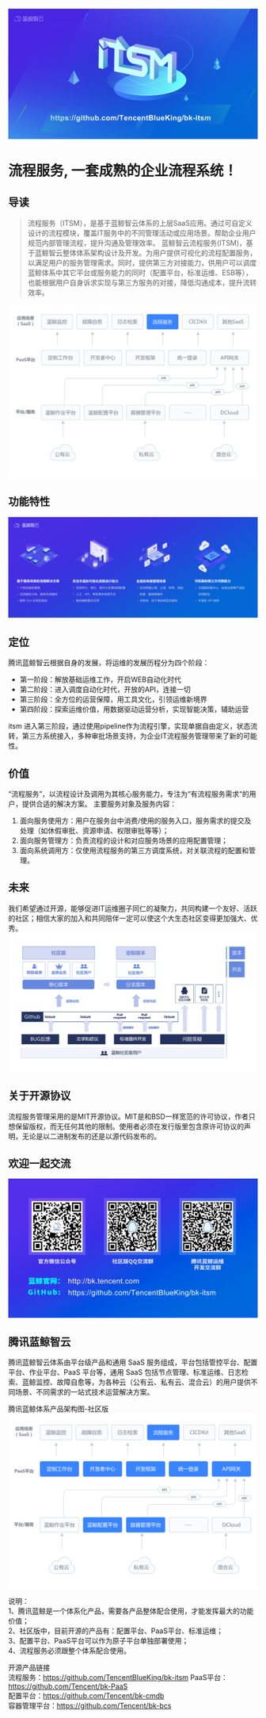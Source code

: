 ![](img/wiki_itsm.png)
# 流程服务, 一套成熟的企业流程系统！

## 导读
>流程服务（ITSM），是基于蓝鲸智云体系的上层SaaS应用。通过可自定义设计的流程模块，覆盖IT服务中的不同管理活动或应用场景。帮助企业用户规范内部管理流程，提升沟通及管理效率。
蓝鲸智云流程服务(ITSM)，基于蓝鲸智云整体体系架构设计及开发。为用户提供可视化的流程配置服务，以满足用户的服务管理需求。同时，提供第三方对接能力，供用户可以调度蓝鲸体系中其它平台或服务能力的同时（配置平台，标准运维、ESB等），也能根据用户自身诉求实现与第三方服务的对接，降低沟通成本，提升流转效率。

![](img/wiki_product.png)

## 功能特性
![](img/wiki_feature.png)

## 定位
腾讯蓝鲸智云根据自身的发展，将运维的发展历程分为四个阶段：
- 第一阶段：解放基础运维工作，开启WEB自动化时代
- 第二阶段：进入调度自动化时代，开放的API，连接一切
- 第三阶段：全方位的运营保障，用工具文化，引领运维新境界
- 第四阶段：探索运维价值，用数据驱动运营分析，实现智能决策，辅助运营

itsm 进入第三阶段，通过使用pipeline作为流程引擎，实现单据自由定义，状态流转，第三方系统接入，多种审批场景支持，为企业IT流程服务管理带来了新的可能性。

## 价值
“流程服务”，以流程设计及调用为其核心服务能力，专注为“有流程服务需求“的用户，提供合适的解决方案。
主要服务对象及服务内容：
1. 面向服务使用方：用户在服务台中消费/使用的服务入口，服务需求的提交及处理（如休假审批、资源申请、权限审批等等）；
2. 面向服务管理方：负责流程的设计和对应服务场景的应用配置管理；
3. 面向系统调用方：仅使用流程服务的第三方调度系统，对关联流程的配置和管理。

## 未来
我们希望通过开源，能够促进IT运维圈子同仁的凝聚力，共同构建一个友好、活跃的社区；相信大家的加入和共同陪伴一定可以使这个大生态社区变得更加强大、优秀。
![](img/wiki_future.png)

## 关于开源协议
流程服务管理采用的是MIT开源协议。MIT是和BSD一样宽范的许可协议，作者只想保留版权，而无任何其他的限制。使用者必须在发行版里包含原许可协议的声明，无论是以二进制发布的还是以源代码发布的。

## 欢迎一起交流
![](img/wiki_communication.png)


## 腾讯蓝鲸智云
腾讯蓝鲸智云体系由平台级产品和通用 SaaS 服务组成，平台包括管控平台、配置平台、作业平台、PaaS 平台等，通用 SaaS 包括节点管理、标准运维、日志检索、蓝鲸监控、故障自愈等，为各种云（公有云、私有云、混合云）的用户提供不同场景、不同需求的一站式技术运营解决方案。

腾讯蓝鲸体系产品架构图-社区版  
![](img/wiki_blueking.png)

说明：  
1、腾讯蓝鲸是一个体系化产品，需要各产品整体配合使用，才能发挥最大的功能价值；  
2、社区版中，目前开源的产品有：配置平台、PaaS平台、标准运维；  
3、配置平台、PaaS平台可以作为原子平台单独部署使用；  
4、流程服务必须跟整个体系配合使用。

开源产品链接  
流程服务：https://github.com/TencentBlueKing/bk-itsm
PaaS平台：https://github.com/Tencent/bk-PaaS  
配置平台：https://github.com/Tencent/bk-cmdb  
容器管理平台：https://github.com/Tencent/bk-bcs  
